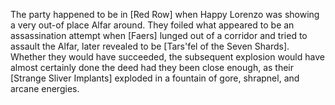 The party happened to be in [Red Row] when Happy Lorenzo was showing a very out-of place Alfar around.  They foiled what appeared to be an assassination attempt when [Faers] lunged out of a corridor and tried to assault the Alfar, later revealed to be [Tars'fel of the Seven Shards].  Whether they would have succeeded, the subsequent explosion would have almost certainly done the deed had they been close enough, as their [Strange Sliver Implants] exploded in a fountain of gore, shrapnel, and arcane energies.